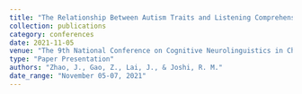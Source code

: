 ```yaml
---
title: "The Relationship Between Autism Traits and Listening Comprehension Among Chinese Preschool Children with Autism Spectrum Disorder"
collection: publications
category: conferences
date: 2021-11-05
venue: "The 9th National Conference on Cognitive Neurolinguistics in China, Shanghai, China"
type: "Paper Presentation"
authors: "Zhao, J., Gao, Z., Lai, J., & Joshi, R. M."
date_range: "November 05-07, 2021"
---
```

